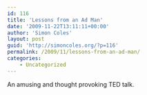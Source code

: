 ```yaml
---
id: 116
title: 'Lessons from an Ad Man'
date: '2009-11-22T13:11:11+00:00'
author: 'Simon Coles'
layout: post
guid: 'http://simoncoles.org/?p=116'
permalink: /2009/11/lessons-from-an-ad-man/
categories:
    - Uncategorized
---
```


An amusing and thought provoking TED talk.

<object height="340" width="560"><param name="movie" value="http://www.youtube.com/v/audakxABYUc&hl=en_GB&fs=1&"></param><param name="allowFullScreen" value="true"></param><param name="allowscriptaccess" value="always"></param><embed allowfullscreen="true" allowscriptaccess="always" height="340" src="http://www.youtube.com/v/audakxABYUc&hl=en_GB&fs=1&" type="application/x-shockwave-flash" width="560"></embed></object>